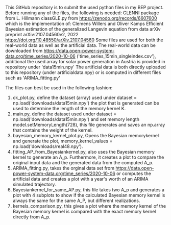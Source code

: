 This GitHub repository is to submit the used python files in my BEP project.
Before running any of the files, the following is needed:
GLENNI package from L. Hillmann
classGLE.py from https://zenodo.org/records/6607600 
which is the implementation of:
  Clemens Willers and Oliver Kamps
	Efficient Bayesian estimation of the generalized Langevin equation from data
	arXiv preprint arXiv:2107.04560v2, 2022
	https://doi.org/10.48550/arXiv.2107.04560
 Some files are used for both the real-world data as well as the artificial data. 
 The real-world data can be downloaded from https://data.open-power-system-data.org/time_series/2020-10-06 ('time_series_15min_singleindex.csv'), additional the used array for solar power generation in Austria is provided in repository under 'data15min.npy' 
 The artificial data is both directly uploaded to this repository (under artificialdata.npy) or is computed in different files such as 'ARIMA_fitting.py'

 The files can best be used in the following fashion:
 1. ck_plot.py, define the dataset (array) used under dataset = np.load('downloads/data15min.npy') the plot that is generated can be used to determine the length of the memory kernel K.
 2. main.py, define the dataset used under dataset = np.load('downloads/data15min.npy') and set memory length model.setMemoryLength(728), this file generates and saves an np.array that contains the weight of the kernel.
 3. bayesian_memory_kernel_plot.py, Opens the Bayesian memorykernel and generate the plot, memory_kernel_values = np.load('downloads/real48.npy').
 4. fitting_AP_from_Bayesiankernel.py, also uses the Bayesian memory kernel to generate an A_p. Furthermore, it creates a plot to compare the original input data and the generated data from the computed A_p.
 5. ARIMA_fitting.py, takes the orginal data  set from https://data.open-power-system-data.org/time_series/2020-10-06 or computes the artificial data and creates a plot with a year's worth of an ARIMA simulated trajectory.
 6. Bayesiankernel_for_same_AP.py, this file takes two A_p and generates a plot with 4 subplots to show if the calculated Bayesian memory kernel is always the same for the same A_P, but different realizations.
 7. kernels_comparison.py, this gives a plot where the memory kernel of the Bayesian memory kernel is compared with the exact memory kernel directly from A_p.
    
